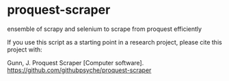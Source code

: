 # proquest-scraper
ensemble of scrapy and selenium to scrape from proquest efficiently

If you use this script as a starting point in a research project, please cite this project with:

Gunn, J. Proquest Scraper [Computer software]. https://github.com/githubpsyche/proquest-scraper
